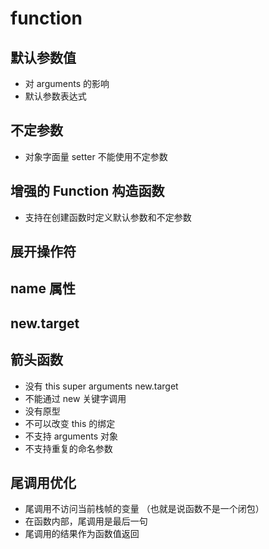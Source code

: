 # function

## 默认参数值

* 对 arguments 的影响
* 默认参数表达式

## 不定参数

* 对象字面量 setter 不能使用不定参数

## 增强的 Function 构造函数

* 支持在创建函数时定义默认参数和不定参数
  
## 展开操作符

## name 属性

## new.target

## 箭头函数

* 没有 this super arguments new.target
* 不能通过 new 关键字调用
* 没有原型
* 不可以改变 this 的绑定
* 不支持 arguments 对象
* 不支持重复的命名参数

## 尾调用优化

* 尾调用不访问当前栈帧的变量 （也就是说函数不是一个闭包）
* 在函数内部，尾调用是最后一句
* 尾调用的结果作为函数值返回
